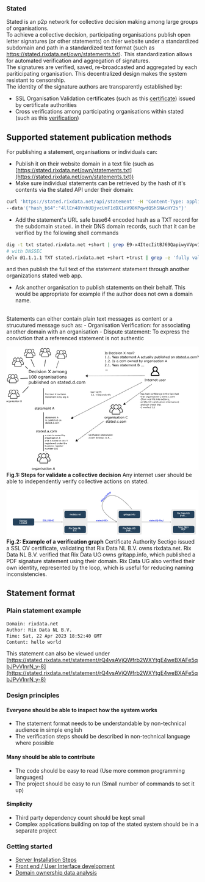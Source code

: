 ### Stated
Stated is an p2p network for collective decision making among large groups of organisations.<br />
To achieve a collective decision, participating organisations publish open letter signatures (or other statements) on thier website under a standardized subdomain and path in a standardized text format (such as https://stated.rixdata.net/own/statements.txt). This standardization allows for automated verification and aggregation of signatures.<br/>
The signatures are verified, saved, re-broadcasted and aggregated by each pariticipating organisation. This decentralized design makes the system resistant to censorship.<br/>
The identity of the signature authors are transparently established by:
 - SSL Organisation Validation certificates (such as this [certificate](https://crt.sh/?sha256=2884EC1DE425003B57CFECF80CEE32865E6C9351B57F816F5FA7CC43FE5FA99D)) issued by certificate authorities
 - Cross verifications among participating organisations within stated (such as this [verification](https://stated.rixdata.net/statement/4llEn48YnhUBjvcUnF1dDX1aV98KPqwdQShSNAcHY2s))

## Supported statement publication methods

For publishing a statement, organisations or individuals can:
- Publish it on their website domain in a text file (such as [https://stated.rixdata.net/own/statements.txt](https://stated.rixdata.net/own/statements.txt))
- Make sure individual statements can be retrieved by the hash of it's contents via the stated API under their domain:
```bash
curl 'https://stated.rixdata.net/api/statement' -H 'Content-Type: application/json' \
--data'{"hash_b64":"4llEn48YnhUBjvcUnF1dDX1aV98KPqwdQShSNAcHY2s"}'
```
- Add the statement's URL safe base64 encoded hash as a TXT record for the subdomain  `stated.` in their DNS domain records, such that it can be verified by the following shell commands
```bash
dig -t txt stated.rixdata.net +short | grep E9-x4ItecIitBJ69QapiwyVVpv1tK0sWMVuIuzc5uus
# with DNSSEC
delv @1.1.1.1 TXT stated.rixdata.net +short +trust | grep -e 'fully validated' -e 'E9-x4ItecIitBJ69QapiwyVVpv1tK0sWMVuIuzc5uus'
```
and then publish the full text of the statement statement through another organizations stated web app.
- Ask another organisation to publish statements on their behalf. This would be appropriate for example if the author does not own a domain name.
<br/>
Statements can either contain plain text messages as content or a strucutured message such as:
- Organisation Verification: for associating another domain with an organisation
- Dispute statement: To express the conviction that a referenced statement is not authentic

![visualisatiuon](https://github.com/c-riq/stated/blob/master/documents/diagram.png?raw=true)
<b>Fig.1: Steps for validate a collective decision</b> Any internet user should be able to independently verify collective actions on stated.
<br />

![visualisatiuon](https://github.com/c-riq/stated/blob/master/documents/example_verification_graph.png?raw=true)<br />
<b>Fig.2: Example of a verification graph</b> Certificate Authority Sectigo issued a SSL OV certificate, validating that Rix Data NL B.V. owns rixdata.net. Rix Data NL B.V. verified that Rix Data UG owns gritapp.info, which published a PDF signature statement using their domain.  Rix Data UG also verified their own identity, represented by the loop, which is useful for reducing naming inconsistencies.


## Statement format
### Plain statement example
```
Domain: rixdata.net
Author: Rix Data NL B.V.
Time: Sat, 22 Apr 2023 18:52:40 GMT
Content: hello world
```
This statement can also be viewed under [https://stated.rixdata.net/statement/rQ4vsAVjQWfrb2WXYtgE4weBXAFe5qbJPvVlnrN_y-8](https://stated.rixdata.net/statement/rQ4vsAVjQWfrb2WXYtgE4weBXAFe5qbJPvVlnrN_y-8)

### Design principles
#### Everyone should be able to inspect how the system works
- The statement format needs to be understandable by non-technical audience in simple english
- The verification steps should be described in non-technical language where possible
#### Many should be able to contribute
- The code should be easy to read (Use more common programming languages)
- The project should be easy to run (Small number of commands to set it up)
#### Simplicity
- Third party dependency count should be kept small
- Complex applications building on top of the stated system should be in a separate project

### Getting started
- [Server Installation Steps](https://github.com/c-riq/stated/blob/master/backend/README.md)
- [Front end / User Interface development](https://github.com/c-riq/stated/blob/master/frontend/README.md)
- [Domain ownership data analysis](https://github.com/c-riq/stated/blob/master/analysis/README.md)

